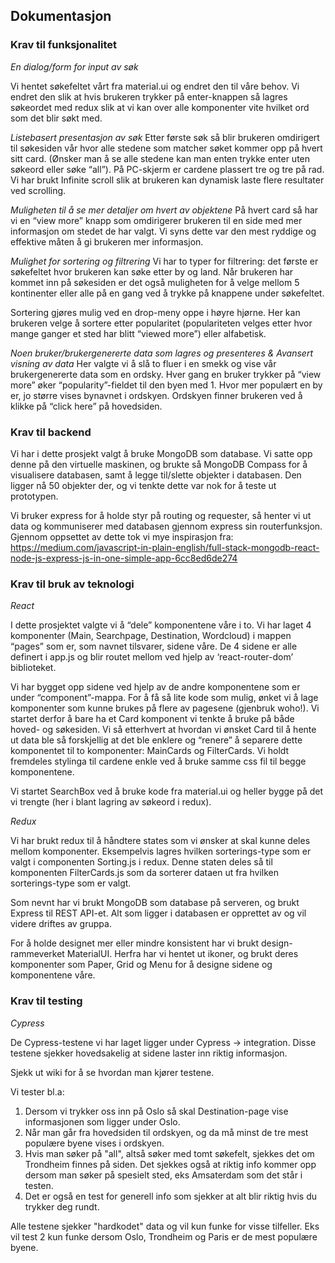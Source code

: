 ## Dokumentasjon
### Krav til funksjonalitet
*En dialog/form for input av søk*

Vi hentet søkefeltet vårt fra material.ui og endret den til våre behov. Vi endret den slik at hvis brukeren trykker på enter-knappen så lagres søkeordet med redux slik at vi kan over alle komponenter vite hvilket ord som det blir søkt med.

*Listebasert presentasjon av søk*
Etter første søk så blir brukeren omdirigert til søkesiden vår hvor alle stedene som matcher søket kommer opp på hvert sitt card. (Ønsker man å se alle stedene kan man enten trykke enter uten søkeord eller søke “all”). På PC-skjerm er cardene plassert tre og tre på rad. Vi har brukt Infinite scroll slik at brukeren kan dynamisk laste flere resultater ved scrolling.

*Muligheten til å se mer detaljer om hvert av objektene*
På hvert card så har vi en “view more” knapp som omdirigerer brukeren til en side med mer informasjon om stedet de har valgt. Vi syns dette var den mest ryddige og effektive måten å gi brukeren mer informasjon.

*Mulighet for sortering og filtrering*
Vi har to typer for filtrering: det første er søkefeltet hvor brukeren kan søke etter by og land. 
Når brukeren har kommet inn på søkesiden er det også muligheten for å velge mellom 5 kontinenter eller alle på en gang ved å trykke på knappene under søkefeltet.

Sortering gjøres mulig ved en drop-meny oppe i høyre hjørne. Her kan brukeren velge å sortere etter popularitet (populariteten velges etter hvor mange ganger et sted har blitt “viewed more”) eller alfabetisk. 

*Noen bruker/brukergenererte data som lagres og presenteres & Avansert visning av data*
Her valgte vi å slå to fluer i en smekk og vise vår brukergenererte data som en ordsky. Hver gang en bruker trykker på “view more” øker “popularity”-fieldet til den byen med 1. Hvor mer populært en by er, jo større vises bynavnet i ordskyen. Ordskyen finner brukeren ved å klikke på “click here” på hovedsiden. 

### Krav til backend

Vi har i dette prosjekt valgt å bruke MongoDB som database. Vi satte opp denne på den virtuelle maskinen, og brukte så MongoDB Compass for å visualisere databasen, samt å legge til/slette objekter i databasen. Den ligger nå 50 objekter der, og vi tenkte dette var nok for å teste ut prototypen. 

Vi bruker express for å holde styr på routing og requester, så henter vi ut data og kommuniserer med databasen gjennom express sin routerfunksjon. Gjennom oppsettet av dette tok vi mye inspirasjon fra: https://medium.com/javascript-in-plain-english/full-stack-mongodb-react-node-js-express-js-in-one-simple-app-6cc8ed6de274




### Krav til bruk av teknologi
*React*

I dette prosjektet valgte vi å “dele” komponentene våre i to. Vi har laget 4 komponenter (Main, Searchpage, Destination, Wordcloud) i mappen “pages” som er, som navnet tilsvarer, sidene våre. De 4 sidene er alle definert i app.js og blir routet mellom ved hjelp av ‘react-router-dom’ biblioteket. 

Vi har bygget opp sidene ved hjelp av de andre komponentene som er under “component”-mappa. For å få så lite kode som mulig, ønket vi å lage komponenter som kunne brukes på flere av pagesene (gjenbruk woho!). Vi startet derfor å bare ha et Card komponent vi tenkte å bruke på både hoved- og søkesiden. Vi så etterhvert at hvordan vi ønsket Card til å hente ut data ble så forskjellig at det ble enklere og “renere” å separere dette komponentet til to komponenter: MainCards og FilterCards. Vi holdt fremdeles stylinga til cardene enkle ved å bruke samme css fil til begge komponentene. 

Vi startet SearchBox ved å bruke kode fra material.ui og heller bygge på det vi trengte (her i blant lagring av søkeord i redux). 

*Redux*

Vi har brukt redux til å håndtere states som vi ønsker at skal kunne deles mellom komponenter. Eksempelvis lagres hvilken sorterings-type som er valgt i componenten Sorting.js i redux. Denne staten deles så til komponenten FilterCards.js som da sorterer dataen ut fra hvilken sorterings-type som er valgt. 

Som nevnt har vi brukt MongoDB som database på serveren, og brukt Express til REST API-et. Alt som ligger i databasen er opprettet av og vil videre driftes av gruppa.

For å holde designet mer eller mindre konsistent har vi brukt design-rammeverket MaterialUI. Herfra har vi hentet ut ikoner, og brukt deres komponenter som Paper, Grid og Menu for å designe sidene og komponentene våre.


### Krav til testing
*Cypress*

De Cypress-testene vi har laget ligger under Cypress -> integration. Disse testene sjekker hovedsakelig at sidene laster inn riktig informasjon. 

Sjekk ut wiki for å se hvordan man kjører testene. 

Vi tester bl.a:

1.  Dersom vi trykker oss inn på Oslo så skal Destination-page vise informasjonen som ligger under Oslo.
2.  Når man går fra hovedsiden til ordskyen, og da må minst de tre mest populære byene vises i ordskyen.
3.  Hvis man søker på "all", altså søker med tomt søkefelt, sjekkes det om Trondheim finnes på siden. Det sjekkes også at riktig info kommer opp dersom man søker på spesielt sted, eks Amsaterdam som det står i testen.
4.  Det er også en test for generell info som sjekker at alt blir riktig hvis du trykker deg rundt.  

Alle testene sjekker "hardkodet" data og vil kun funke for visse tilfeller. Eks vil test 2 kun funke dersom Oslo, Trondheim og Paris er de mest populære byene.
